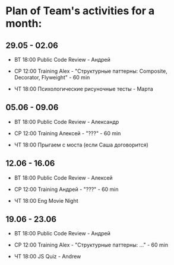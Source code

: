 # Plan of Team's activities for a month:
## 29.05 - 02.06
* ВТ 18:00
Public Code Review - Андрей

* СР 12:00 Training
Alex - "Структурные паттерны: Composite, Decorator, Flyweight" - 60 min

* ЧТ 18:00 
Психологические рисуночные тесты - Марта

## 05.06 - 09.06
* ВТ 18:00 
Public Code Review - Александр

* СР 12:00 Training
Алексей - "???" - 60 min

* ЧТ 18:00
Прыгаем с моста (если Саша договорится)

## 12.06 - 16.06
* ВТ 18:00 
Public Code Review - Алексей

* СР 12:00 Training
Андрей - "???" - 60 min

* ЧТ 18:00 
Eng Movie Night

## 19.06 - 23.06
* ВТ 18:00 
Public Code Review - Андрей

* СР 12:00 Training
Alex - "Структурные паттерны: ..." - 60 min

* ЧТ 18:00
JS Quiz - Andrew
